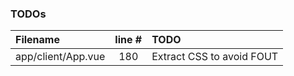 ### TODOs
| Filename | line # | TODO
|:------|:------:|:------
| app/client/App.vue | 180 | Extract CSS to avoid FOUT
